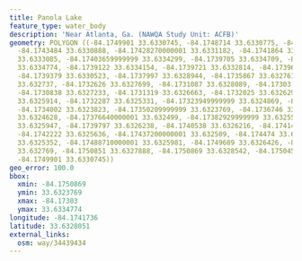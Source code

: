 ```yaml
---
title: Panola Lake
feature_type: water_body
description: 'Near Atlanta, Ga. (NAWQA Study Unit: ACFB)'
geometry: POLYGON ((-84.1749901 33.6330745, -84.1748714 33.6330775, -84.1744643 33.6330798,
  -84.1743484 33.6330888, -84.17428270000001 33.6331182, -84.1741864 33.6332321, -84.1741423
  33.6333085, -84.17403659999999 33.6334299, -84.1739705 33.6334709, -84.17391480000001
  33.6334774, -84.1739122 33.6334154, -84.1739721 33.6332814, -84.17396340000001 33.6331225,
  -84.1739379 33.6330523, -84.1737997 33.6328944, -84.1735867 33.6327618, -84.1735135
  33.632737, -84.1732626 33.6327699, -84.1731087 33.6328089, -84.17303 33.632811,
  -84.1730838 33.6327233, -84.1731319 33.6326663, -84.1732025 33.6326292, -84.17324069999999
  33.6325914, -84.1732287 33.6325331, -84.17323949999999 33.6324869, -84.1733201 33.6324269,
  -84.1734002 33.6323823, -84.17350209999999 33.6323769, -84.1736746 33.632425, -84.17374100000001
  33.6324628, -84.17376640000001 33.632499, -84.17382929999999 33.6325546, -84.1738928
  33.6325947, -84.1739797 33.6326238, -84.1740538 33.6326216, -84.174147 33.6326006,
  -84.1742222 33.6325636, -84.17437200000001 33.632509, -84.174474 33.6324997, -84.1746718
  33.6325352, -84.17488710000001 33.6325981, -84.1749689 33.6326426, -84.17507809999999
  33.632769, -84.1750851 33.6327888, -84.1750869 33.6328542, -84.17504529999999 33.6329925,
  -84.1749901 33.6330745))
geo_error: 100.0
bbox:
  xmin: -84.1750869
  ymin: 33.6323769
  xmax: -84.17303
  ymax: 33.6334774
longitude: -84.1741736
latitude: 33.6328051
external_links:
  osm: way/34439434
---
```

